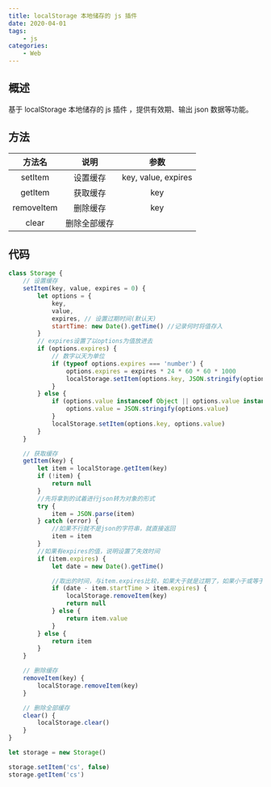 ```yaml
---
title: localStorage 本地储存的 js 插件
date: 2020-04-01
tags:
    - js
categories:
    - Web
---
```


## 概述

基于 localStorage 本地储存的 js 插件 ，提供有效期、输出 json 数据等功能。

## 方法

| **方法名** |   **说明**   |      **参数**       |
| :--------: | :----------: | :-----------------: |
|  setItem   |   设置缓存   | key, value, expires |
|  getItem   |   获取缓存   |         key         |
| removeItem |   删除缓存   |         key         |
|   clear    | 删除全部缓存 |                     |

## 代码

```js
class Storage {
    // 设置缓存
    setItem(key, value, expires = 0) {
        let options = {
            key,
            value,
            expires, // 设置过期时间(默认天)
            startTime: new Date().getTime() //记录何时将值存入
        }
        // expires设置了以options为值放进去
        if (options.expires) {
            // 数字以天为单位
            if (typeof options.expires === 'number') {
                options.expires = expires * 24 * 60 * 60 * 1000
                localStorage.setItem(options.key, JSON.stringify(options))
            }
        } else {
            if (options.value instanceof Object || options.value instanceof Array) {
                options.value = JSON.stringify(options.value)
            }
            localStorage.setItem(options.key, options.value)
        }
    }

    // 获取缓存
    getItem(key) {
        let item = localStorage.getItem(key)
        if (!item) {
            return null
        }
        //先将拿到的试着进行json转为对象的形式
        try {
            item = JSON.parse(item)
        } catch (error) {
            //如果不行就不是json的字符串，就直接返回
            item = item
        }
        //如果有expires的值，说明设置了失效时间
        if (item.expires) {
            let date = new Date().getTime()

            //取出的时间，与item.expires比较，如果大于就是过期了，如果小于或等于就还没过期
            if (date - item.startTime > item.expires) {
                localStorage.removeItem(key)
                return null
            } else {
                return item.value
            }
        } else {
            return item
        }
    }

    // 删除缓存
    removeItem(key) {
        localStorage.removeItem(key)
    }

    // 删除全部缓存
    clear() {
        localStorage.clear()
    }
}

let storage = new Storage()

storage.setItem('cs', false)
storage.getItem('cs')
```
